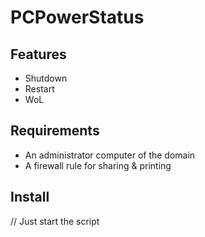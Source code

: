 # PCPowerStatus

## Features

- Shutdown
- Restart
- WoL

 ## Requirements
 
- An administrator computer of the domain
- A firewall rule for sharing & printing
 
 ## Install

// Just start the script


